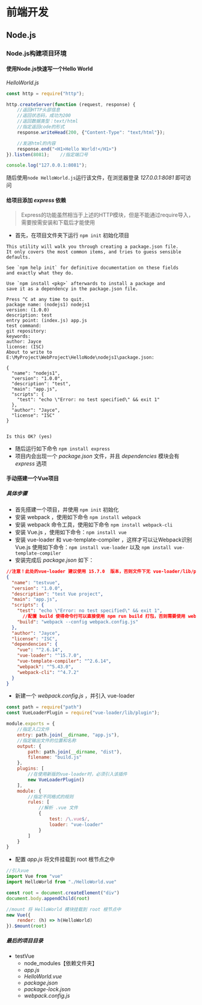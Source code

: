# 前端开发

## Node.js

### Node.js构建项目环境

#### 使用Node.js快速写一个Hello World

*HelloWorld.js*

```javascript
const http = require("http");

http.createServer(function (request, response) {
    //返回HTTP头部信息
    //返回状态码，成功为200
    //返回数据类型：text/html
    //指定返回code的形式
    response.writeHead(200, {"Content-Type": "text/html"});

    //发送html的内容
    response.end("<H1>Hello World!</H1>")
}).listen(8081);    //指定端口号

console.log("127.0.0.1:8081");
```

随后使用`node HelloWorld.js`运行该文件，在浏览器登录 *127.0.0.1:8081* 即可访问



#### 给项目添加 *express* 依赖

> Express的功能虽然相当于上述的HTTP模块，但是不能通过require导入，需要按需安装和下载后才能使用

- 首先，在项目文件夹下运行 `npm init` 初始化项目

```shell
This utility will walk you through creating a package.json file.
It only covers the most common items, and tries to guess sensible defaults.

See `npm help init` for definitive documentation on these fields
and exactly what they do.

Use `npm install <pkg>` afterwards to install a package and
save it as a dependency in the package.json file.

Press ^C at any time to quit.
package name: (nodejs1) nodejs1
version: (1.0.0)
description: test
entry point: (index.js) app.js
test command:
git repository:
keywords:
author: Jayce
license: (ISC)
About to write to E:\MyProject\WebProject\HelloNode\nodejs1\package.json:

{
  "name": "nodejs1",
  "version": "1.0.0",
  "description": "test",
  "main": "app.js",
  "scripts": {
    "test": "echo \"Error: no test specified\" && exit 1"
  },
  "author": "Jayce",
  "license": "ISC"
}


Is this OK? (yes)
```



- 随后运行如下命令 `npm install express` 
- 项目内会出现一个 *package.json* 文件，并且 *dependencies* 模块会有 *express* 选项



#### 手动搭建一个Vue项目

##### 具体步骤

- 首先搭建一个项目，并使用 `npm init` 初始化
- 安装 webpack ，使用如下命令 `npm install webpack`
- 安装 webpack 命令工具，使用如下命令 `npm install webpack-cli`
- 安装 Vue.js ，使用如下命令：`npm install vue`
- 安装 vue-loader 和 vue-template-compiler ，这样才可以让Webpack识别Vue.js 使用如下命令：`npm install vue-loader`  以及 `npm install vue-template-compiler` 
- 安装完成后 *package.json* 如下：

```json
//注意！此处的vue-loader 建议使用 15.7.0  版本，否则文件下无 vue-loader/lib/plugin 
{
  "name": "testvue",
  "version": "1.0.0",
  "description": "test Vue project",
  "main": "app.js",
  "scripts": {
    "test": "echo \"Error: no test specified\" && exit 1",
      //配置 build 使得命令行可以直接使用 npm run build 打包，否则需要使用 webpack --config webpack.config.js命令
    "build": "webpack --config webpack.config.js"
  },
  "author": "Jayce",
  "license": "ISC",
  "dependencies": {
    "vue": "^2.6.14",
    "vue-loader": "^15.7.0",
    "vue-template-compiler": "^2.6.14",
    "webpack": "^5.43.0",
    "webpack-cli": "^4.7.2"
  }
}
```

- 新建一个 *webpack.config.js* ，并引入 vue-loader 

```js
const path = require("path")
const VueLoaderPlugin = require("vue-loader/lib/plugin");

module.exports = {
    //指定入口文件
    entry: path.join(__dirname, "app.js"),
    //指定输出文件的位置和名称
    output: {
        path: path.join(__dirname, "dist"),
        filename: "build.js"
    },
    plugins: [
        //在使用新版的vue-loader时，必须引入该插件
        new VueLoaderPlugin()
    ],
    module: {
        //指定不同格式的规则
        rules: [
            //解析 .vue 文件
            {
                test: /\.vue$/,
                loader: "vue-loader"
            }
        ]
    }
}
```

- 配置 *app.js* 将文件挂载到 root 根节点之中

```js
//引入vue
import Vue from "vue"
import HelloWorld from "./HelloWorld.vue"

const root = document.createElement("div")
document.body.appendChild(root)

//mount 将 HelloWorld 模块挂载到 root 根节点中
new Vue({
    render: (h) => h(HelloWorld)
}).$mount(root)
```

##### 最后的项目目录

- testVue
  - node_modules【依赖文件夹】
  - *app.js* 
  - *HelloWorld.vue* 
  - *package.json* 
  - *package-lock.json* 
  - *webpack.config.js* 

